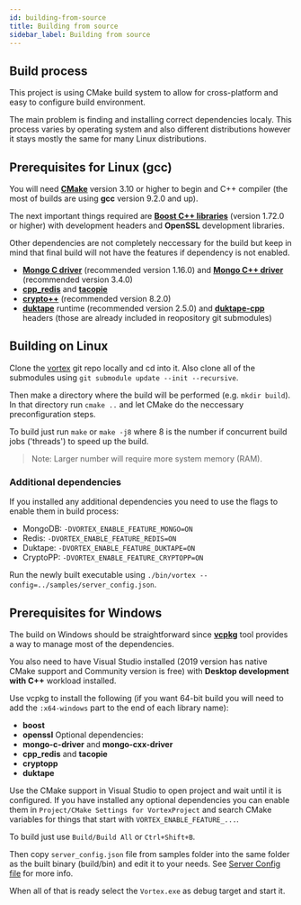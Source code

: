 ```yaml
---
id: building-from-source
title: Building from source
sidebar_label: Building from source
---
```


## Build process
This project is using CMake build system to allow for cross-platform and easy to configure build environment.

The main problem is finding and installing correct dependencies localy. This process varies by operating system and also different distributions however it stays mostly the same for many Linux distributions.

## Prerequisites for Linux (gcc)
You will need **[CMake](https://cmake.org/)** version 3.10 or higher to begin and C++ compiler (the most of builds are using **gcc** version 9.2.0 and up).

The next important things required are **[Boost C++ libraries](https://www.boost.org/)** (version 1.72.0 or higher) with development headers and **OpenSSL** development libraries.

Other dependencies are not completely neccessary for the build but keep in mind that final build will not have the features if dependency is not enabled.
- **[Mongo C driver](http://mongoc.org/)** (recommended version 1.16.0) and **[Mongo C++ driver](http://mongocxx.org/)** (recommended version 3.4.0)
- **[cpp_redis](https://github.com/cpp-redis/cpp_redis)** and **[tacopie](https://github.com/Cylix/tacopie)**
- **[crypto++](https://www.cryptopp.com/)** (recommended version 8.2.0)
- **[duktape](https://duktape.org/)** runtime (recommended version 2.5.0) and **[duktape-cpp](https://github.com/vmanucharyan/duktape-cpp)** headers (those are already included in reopository git submodules)

## Building on Linux
Clone the [vortex](https://github.com/d0si/vortex) git repo locally and cd into it. Also clone all of the submodules using `git submodule update --init --recursive`.

Then make a directory where the build will be performed (e.g. `mkdir build`). In that directory run `cmake ..` and let CMake do the neccessary preconfiguration steps.

To build just run `make` or `make -j8` where 8 is the number if concurrent build jobs ('threads') to speed up the build.
> Note: Larger number will require more system memory (RAM).

### Additional dependencies
If you installed any additional dependencies you need to use the flags to enable them in build process:
- MongoDB: `-DVORTEX_ENABLE_FEATURE_MONGO=ON`
- Redis: `-DVORTEX_ENABLE_FEATURE_REDIS=ON`
- Duktape: `-DVORTEX_ENABLE_FEATURE_DUKTAPE=ON`
- CryptoPP: `-DVORTEX_ENABLE_FEATURE_CRYPTOPP=ON`

Run the newly built executable using `./bin/vortex --config=../samples/server_config.json`.

## Prerequisites for Windows
The build on Windows should be straightforward since **[vcpkg](https://github.com/microsoft/vcpkg)** tool provides a way to manage most of the dependencies.

You also need to have Visual Studio installed (2019 version has native CMake support and Community version is free) with **Desktop development with C++** workload installed.

Use vcpkg to install the following (if you want 64-bit build you will need to add the `:x64-windows` part to the end of each library name):
- **boost**
- **openssl**
Optional dependencies:
- **mongo-c-driver** and **mongo-cxx-driver**
- **cpp_redis** and **tacopie**
- **cryptopp**
- **duktape**

Use the CMake support in Visual Studio to open project and wait until it is configured. If you have installed any optional dependencies you can enable them in `Project/CMake Settings for VortexProject` and search CMake variables for things that start with `VORTEX_ENABLE_FEATURE_...`.

To build just use `Build/Build All` or `Ctrl+Shift+B`.

Then copy `server_config.json` file from samples folder into the same folder as the built binary (build/bin) and edit it to your needs. See [Server Config file](getting-started/server-config.md) for more info.

When all of that is ready select the `Vortex.exe` as debug target and start it.
